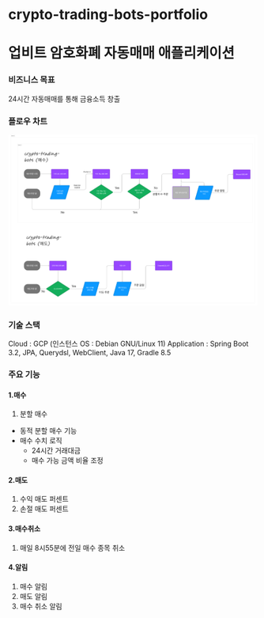 # crypto-trading-bots-portfolio

# 업비트 암호화폐 자동매매 애플리케이션

### 비즈니스 목표
24시간 자동매매를 통해 금융소득 창출

### 플로우 차트
<img src="https://github.com/yunki12/crypto-trading-bots-portfolio/blob/main/365414026-ee74c00c-671b-4be7-bfd9-5d2a3fc4330d.png?raw=true">

### 기술 스택
Cloud : GCP (인스턴스 OS : Debian GNU/Linux 11)
Application : Spring Boot 3.2, JPA, Querydsl, WebClient, Java 17, Gradle 8.5

### 주요 기능
#### 1.매수
1) 분할 매수
 - 동적 분할 매수 기능
 - 매수 수치 로직
    - 24시간 거래대금
    - 매수 가능 금액 비율 조정

#### 2.매도
1) 수익 매도 퍼센트
2) 손절 매도 퍼센트

#### 3.매수취소
1) 매일 8시55분에 전일 매수 종목 취소

#### 4.알림
1) 매수 알림
2) 매도 알림
3) 매수 취소 알림

